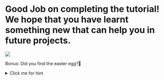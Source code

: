 # Good Job on completing the tutorial! We hope that you have learnt something new that can help you in future projects.

<img src="https://media.giphy.com/media/l1KtXmfi3EnjM5zpK/giphy.gif"  />

Bonus: Did you find the easter egg?🥚
<details> 
  <summary>Click me for hint</summary>
  Did you collect the 🥚 from scripts?
  <details> 
    <summary>Item?</summary>
    Remember to bring a **shovel**
  </details>
</details>
